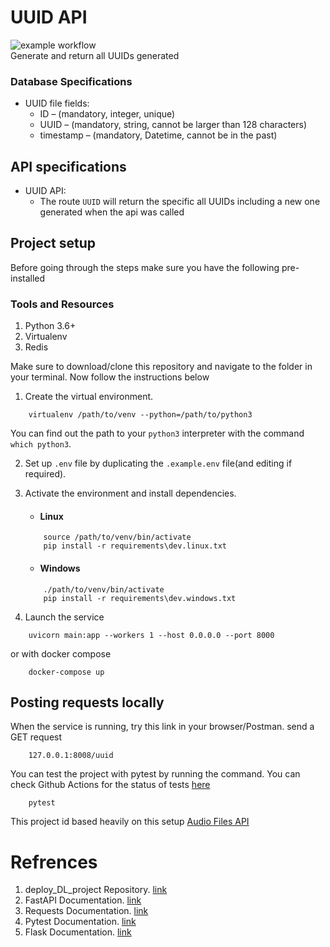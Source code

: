 # UUID API
![example workflow](https://github.com/iamr0b0tx/uuid-api/actions/workflows/main.yml/badge.svg) <br>
Generate and return all UUIDs generated

### Database Specifications
- UUID file fields:
    - ID – (mandatory, integer, unique)
    - UUID – (mandatory, string, cannot be larger than 128
    characters)
    - timestamp – (mandatory, Datetime, cannot be in the past)

## API specifications
- UUID API:
    - The route `UUID` will return the specific all UUIDs including a new one generated when the api was called

## Project setup
Before going through the steps make sure you have the following pre-installed

### Tools and Resources
1. Python 3.6+
2. Virtualenv
3. Redis

Make sure to download/clone this repository and navigate to the folder in your terminal. Now follow the instructions below

1. Create the virtual environment.
```
    virtualenv /path/to/venv --python=/path/to/python3
```
You can find out the path to your `python3` interpreter with the command `which python3`.

2. Set up `.env` file by duplicating the `.example.env` file(and editing if required).

3. Activate the environment and install dependencies.
    - #### Linux
    ```
        source /path/to/venv/bin/activate
        pip install -r requirements\dev.linux.txt
    ```

    - #### Windows
    ```
        ./path/to/venv/bin/activate
        pip install -r requirements\dev.windows.txt
    ```

4. Launch the service
```shell script
    uvicorn main:app --workers 1 --host 0.0.0.0 --port 8000
```
or with docker compose
```shell script
    docker-compose up
```

## Posting requests locally
When the service is running, try this link in your browser/Postman. send a GET request
```
    127.0.0.1:8008/uuid
```

You can test the project with pytest by running the command. You can check Github Actions for the status of tests [here](https://github.com/iamr0b0tx/uuid-api/actions) 
```
    pytest
```

This project id based heavily on this setup [Audio Files API](https://github.com/iamr0b0tx/audio_files_api)

# Refrences
1. deploy_DL_project Repository. [link](https://github.com/Semicolon-Tech/deploy_DL_project_with_fastapi)
2. FastAPI Documentation. [link](https://fastapi.tiangolo.com/)
3. Requests Documentation. [link](https://requests.readthedocs.io/en/master/)
4. Pytest Documentation. [link](https://docs.pytest.org/en/stable/contents.html)
5. Flask Documentation. [link](https://flask.palletsprojects.com/en/1.1.x/)
